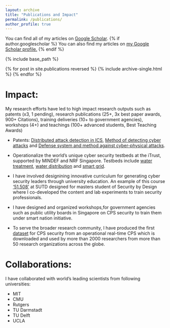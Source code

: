 ```yaml
---
layout: archive
title: "Publications and Impact"
permalink: /publications/
author_profile: true
---
```

You can find all of my articles on [Google Scholar](https://scholar.google.com/citations?user=sSAQkAgAAAAJ&hl=en&oi=ao).
{% if author.googlescholar %}
  You can also find my articles on <u><a href="{{author.googlescholar}}">my Google Scholar profile</a>.</u>
{% endif %}

{% include base_path %}

{% for post in site.publications reversed %}
  {% include archive-single.html %}
{% endfor %}

Impact:
======

My research efforts have led to high impact research outputs such as patents (x3, 1 pending), research publications (25+, 3x best paper awards, 900+ Citations), training deliveries (10+ to government agencies), workshops (4+) and teachings (100+ advanced students, Best Teaching Awards)

* Patents: [Distributed attack detection in ICS](https://patents.google.com/patent/US20200311283A1/en), [Method of detecting cyber attacks](https://patents.google.com/patent/US20200162482A1/en) and [Defense system and method against cyber-physical attacks](https://patents.google.com/patent/US20190253440A1/en).

*  Operationalize the world’s  unique  cyber  security  testbeds  at  the  iTrust,  supported  by MINDEF  and  NRF  Singapore.  Testbeds include [water treatment](https://itrust.sutd.edu.sg/itrust-labs-home/itrust-labs_swat/), [water distribution](https://itrust.sutd.edu.sg/itrust-labs-home/itrust-labs_wadi/) and [smart grid](https://itrust.sutd.edu.sg/itrust-labs-home/itrust-labs_epic/).

* I have involved designining innovative  curriculum  for  generating  cyber  security  leaders  through  university education. An example of this course [‘51.508’](https://istd.sutd.edu.sg/courses/mssd/secure-cyber-physical-systems/) at SUTD designed for masters student of Security by Design where I co-developed the content  and lab  experiments to  train security  professionals.

* I  have designed  and organized  workshops,for  government  agencies  such  as  public  utility  boards  in Singapore on  CPS security to train them under smart nation initiative.

* To serve the broader research community, I have produced the first [dataset](https://itrust.sutd.edu.sg/itrust-labs_datasets/)  for  CPS  security  from  an  operational  real-time  CPS  which  is  downloaded  and  used  by  more  than  2000 researchers from more than 50 research organizations across the globe.


Collaborations:
======

  I have  collaborated  with  world’s  leading  scientists  from  following universities:
  
  * MIT
  * CMU
  * Rutgers
  * TU Darmstadt
  * TU Delft
  * UCLA
